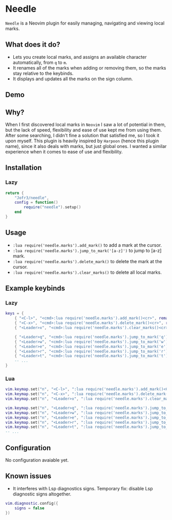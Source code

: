 # Needle

`Needle` is a Neovim plugin for easily managing, navigating and viewing local marks.

## What does it do?

- Lets you create local marks, and assigns an available character automatically, from `q` to `m`.
- It renames all of the marks when adding or removing them, so the marks stay relative to the keybinds.
- It displays and updates all the marks on the sign column.
  
## Demo

## Why?

When I first discovered local marks in `Neovim` I saw a lot of potential in them, but the lack of speed, flexibility and ease of use kept me from using them. After some searching, I didn't fine a solution that satisfied me, so I took it upon myself. This plugin is heavily inspired by `Harpoon` (hence this plugin name), since it also deals with marks, but just global ones. I wanted a similar experience when it comes to ease of use and flexibility.

## Installation

### Lazy

```lua
return {
    "Jofr3/needle",
    config = function()
        require("needle").setup()
    end
}
```

## Usage

- `:lua require('needle.marks').add_mark()` to add a mark at the cursor.
- `:lua require('needle.marks').jump_to_mark('[a-z]')` to jump to [a-z] mark.
- `:lua require('needle.marks').delete_mark()` to delete the mark at the cursor.
- `:lua require('needle.marks').clear_marks()` to delete all local marks.

## Example keybinds

### Lazy 

```lua
keys = {
    { "<C-l>", "<cmd>:lua require('needle.marks').add_mark()<cr>", remap = true, desc = "Add mark" },
    { "<C-x>", "<cmd>:lua require('needle.marks').delete_mark()<cr>", remap = true, desc = "Delete mark" },
    { "<Leader>x", "<cmd>:lua require('needle.marks').clear_marks()<cr>", remap = true, desc = "Clear marks" },

    { "<Leader>q", "<cmd>:lua require('needle.marks').jump_to_mark('q')<cr>", remap = true, desc = "Jump to mark q" },
    { "<Leader>w", "<cmd>:lua require('needle.marks').jump_to_mark('w')<cr>", remap = true, desc = "Jump to mark w" },
    { "<Leader>e", "<cmd>:lua require('needle.marks').jump_to_mark('e')<cr>", remap = true, desc = "Jump to mark e" },
    { "<Leader>r", "<cmd>:lua require('needle.marks').jump_to_mark('r')<cr>", remap = true, desc = "Jump to mark r" },
    { "<Leader>t", "<cmd>:lua require('needle.marks').jump_to_mark('t')<cr>", remap = true, desc = "Jump to mark t" },
    -- ...
}
```

### Lua

```lua
vim.keymap.set("n", "<C-l>", ":lua require('needle.marks').add_mark()<CR>")
vim.keymap.set("n", "<C-x>", ":lua require('needle.marks').delete_mark()<CR>")
vim.keymap.set("n", "<Leader>x", ":lua require('needle.marks').clear_marks()<CR>")

vim.keymap.set("n", "<Leader>q", ":lua require('needle.marks').jump_to_mark('q')<CR>")
vim.keymap.set("n", "<Leader>w", ":lua require('needle.marks').jump_to_mark('w')<CR>")
vim.keymap.set("n", "<Leader>e", ":lua require('needle.marks').jump_to_mark('e')<CR>")
vim.keymap.set("n", "<Leader>r", ":lua require('needle.marks').jump_to_mark('r')<CR>")
vim.keymap.set("n", "<Leader>t", ":lua require('needle.marks').jump_to_mark('t')<CR>")
-- ...
```

## Configuration

No configuration avaiable yet.

## Known issues

- It interferes with Lsp diagnostics signs. Temporary fix: disable Lsp diagnostic signs altogether.

```lua
vim.diagnostic.config({
    signs = false
})
```
